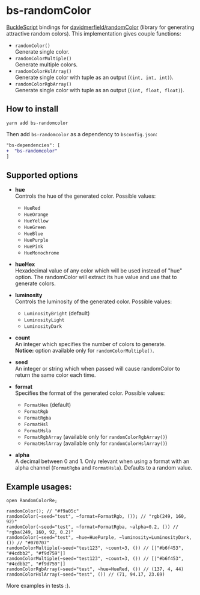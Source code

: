# bs-randomColor
[BuckleScript](https://github.com/bloomberg/bucklescript)
bindings for [davidmerfield/randomColor](https://github.com/davidmerfield/randomColor/)
(library for generating attractive random colors). This implementation gives
couple functions:
- `randomColor()`<br />
Generate single color.
- `randomColorMultiple()`<br />
Generate multiple colors.
- `randomColorHslArray()`<br />
Generate single color with tuple as an output (`(int, int, int)`).
- `randomColorRgbArray()`<br />
Generate single color with tuple as an output (`(int, float, float)`).

## How to install

```
yarn add bs-randomcolor
```

Then add `bs-randomcolor` as a dependency to `bsconfig.json`:

```diff
"bs-dependencies": [
+  "bs-randomcolor"
]
```

## Supported options

- **hue**<br />
Controls the hue of the generated color. Possible values:
  - `HueRed`
  - `HueOrange`
  - `HueYellow`
  - `HueGreen`
  - `HueBlue`
  - `HuePurple`
  - `HuePink`
  - `HueMonochrome`
- **hueHex**<br />
Hexadecimal value of any color which will be used instead of "hue" option. The randomColor will extract its hue value and use that to generate colors.

- **luminosity**<br />
Controls the luminosity of the generated color. Possible values:
  - `LuminosityBright` (default)
  - `LuminosityLight`
  - `LuminosityDark`

- **count**<br />
An integer which specifies the number of colors to generate.<br />
**Notice:** option available only for `randomColorMultiple()`.

- **seed**<br />
An integer or string which when passed will cause randomColor to return the same color each time.

- **format**<br />
Specifies the format of the generated color. Possible values:
  - `FormatHex` (default)
  - `FormatRgb`
  - `FormatRgba`
  - `FormatHsl`
  - `FormatHsla`
  - `FormatRgbArray` (available only for `randomColorRgbArray()`)
  - `FormatHslArray` (available only for `randomColorHslArray()`)

- **alpha**<br />A decimal between 0 and 1. Only relevant when using a format with an alpha channel (`FormatRgba` and `FormatHsla`). Defaults to a random value.

## Example usages:

```reason
open RandomColorRe;

randomColor(); // "#f9a05c"
randomColor(~seed="test", ~format=FormatRgb, ()); // "rgb(249, 160, 92)"
randomColor(~seed="test", ~format=FormatRgba, ~alpha=0.2, ()) // "rgba(249, 160, 92, 0.2)"
randomColor(~seed="test", ~hue=HuePurple, ~luminosity=LuminosityDark, ()) // "#070707"
randomColorMultiple(~seed="test123", ~count=3, ()) // [|"#b6f453", "#4cdbb2", "#f9d759"|]
randomColorMultiple(~seed="test123", ~count=3, ()) // [|"#b6f453", "#4cdbb2", "#f9d759"|]
randomColorRgbArray(~seed="test", ~hue=HueRed, ()) // (137, 4, 44)
randomColorHslArray(~seed="test", ()) // (71, 94.17, 23.69)
```

More examples in tests :).